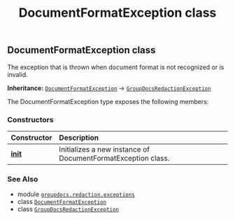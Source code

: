 ﻿---
title: DocumentFormatException class
second_title: GroupDocs.Redaction for Python via .NET API References
description: 
type: docs
url: /python-net/groupdocs.redaction.exceptions/documentformatexception/
is_root: false
weight: 10
---

## DocumentFormatException class

The exception that is thrown when document format is not recognized or is invalid.



**Inheritance:** [`DocumentFormatException`](/redaction/python-net/groupdocs.redaction.exceptions/documentformatexception) → 
[`GroupDocsRedactionException`](/redaction/python-net/groupdocs.redaction.exceptions/groupdocsredactionexception)



The DocumentFormatException type exposes the following members:

### Constructors
| Constructor | Description |
| :- | :- |
| [__init__](/redaction/python-net/groupdocs.redaction.exceptions/documentformatexception/__init__/#str) | Initializes a new instance of DocumentFormatException class. |



### See Also
* module [`groupdocs.redaction.exceptions`](..)
* class [`DocumentFormatException`](/redaction/python-net/groupdocs.redaction.exceptions/documentformatexception)
* class [`GroupDocsRedactionException`](/redaction/python-net/groupdocs.redaction.exceptions/groupdocsredactionexception)
